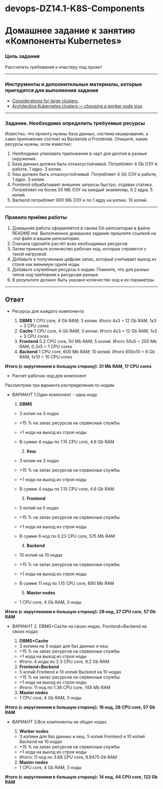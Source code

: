 # devops-DZ14.1-K8S-Components

# Домашнее задание к занятию «Компоненты Kubernetes»

### Цель задания

Рассчитать требования к кластеру под проект

------

### Инструменты и дополнительные материалы, которые пригодятся для выполнения задания

- [Considerations for large clusters](https://kubernetes.io/docs/setup/best-practices/cluster-large/),
- [Architecting Kubernetes clusters — choosing a worker node size](https://learnk8s.io/kubernetes-node-size).

------

### Задание. Необходимо определить требуемые ресурсы

Известно, что проекту нужны база данных, система кеширования, а само приложение состоит из Backendа и Frontendа. Опишите, какие ресурсы нужны, если известно:

1. Необходимо упаковать приложение в чарт для деплоя в разные окружения.
2. База данных должна быть отказоустойчивой. Потребляет 4 Gb ОЗУ в работе, 1 ядро. 3 копии.
3. Кеш должен быть отказоустойчивый. Потребляет 4 Gb ОЗУ в работе, 1 ядро. 3 копии.
4. Frontend обрабатывает внешние запросы быстро, отдавая статику. Потребляет не более 50 МБ ОЗУ на каждый экземпляр, 0.2 ядра. 5 копий.
5. Backend потребляет 600 МБ ОЗУ и по 1 ядру на копию. 10 копий.

----

### Правила приёма работы

1. Домашняя работа оформляется в своем Git-репозитории в файле README.md. Выполненное домашнее задание пришлите ссылкой на .md-файл в вашем репозитории.
2. Сначала сделайте расчёт всех необходимых ресурсов.
3. Затем прикиньте количество рабочих нод, которые справятся с такой нагрузкой.
4. Добавьте к полученным цифрам запас, который учитывает выход из строя как минимум одной ноды.
5. Добавьте служебные ресурсы к нодам. Помните, что для разных типов нод требовния к ресурсам разные.
6. В результате должно быть указано количество нод и их параметры.

------

## Ответ

- Ресурсы для каждого компонента

  1. **DBMS**
    1 CPU core, 4 Gb RAM; 3 копии. Итого 4х3 = 12 Gb RAM, 1x3 = 3 CPU cores
  2. **Cache**
    1 CPU core, 4 Gb RAM; 3 копии. Итого 4х3 = 12 Gb RAM, 1x3 = 3 CPU cores
  3. **Frontend**
    0.2 CPU core, 50 Mb RAM; 5 копий. Итого 50х5 = 250 Mb RAM, 0.2x5 = 1 CPU cores
  4. **Backend**
    1 CPU core, 600 Mb RAM; 10 копий. Итого 600х10 = 6 Gb RAM, 1x10 = 10 CPU cores

**Итого (с округлением в большую сторону): 31 Mb RAM, 17 CPU cores**

- Расчет рабочих нод для компонент

Рассмотрим три варианта распределения по нодам

- ВАРИАНТ 1.Один компонент - одна нода

    1. **DBMS**
  - 3 копии на 3 нодах
  - +15 % на запас ресурсов на сервисные службы
  - +1 нода на выход из строя ноды
  - В сумме 4 ноды по 1.15 CPU core, 4.6 Gb RAM

    2. **Кеш**
  - 3 копии на 3 нодах
  - +15 % на запас ресурсов на сервисные службы
  - +1 нода на выход из строя ноды
  - В сумме 4 ноды по 1.15 CPU core, 4.6 Gb RAM

    3. **Frontend**
  - 5 копий на 5 нодах
  - +15 % на запас ресурсов на сервисные службы
  - +1 нода на выход из строя ноды
  - В сумме 6 нод по 0.23 CPU core, 575 Mb RAM

    4. **Backend**
  - 10 копий на 10 нодах
  - +15 % на запас ресурсов на сервисные службы
  - +1 нода на выход из строя ноды
  - В сумме 11 нод по 1.15 CPU core, 690 Mb RAM

    5. **Master nodes**
  - 1 CPU core, 4 Gb RAM, 3 ноды

**Итого (с округлением в большую сторону): 28 нод, 27 CPU core, 57 Gb RAM**

- ВАРИАНТ 2. DBMS+Cache на своих нодах, Frontend+Backend на своих нодах

  1. **DBMS+Cache**
  - 3 копиии на 3 нодах для баз данных и кеш
  - +15 % на запас ресурсов на сервисные службы
  - +1 нода на выход из строя ноды
  - Итого: 4 ноды по 2.3 CPU core, 9.2 Gb RAM

  2. **Frontend+Backend**
  - 5 копий Frontend и 10 копий Backend на 10 нодах
  - +15 % на запас ресурсов на сервисные службы
  - +1 нода на выход из строя ноды
  - Итого: 11 нод по 1.38 CPU core, 748 Mb RAM

  3. **Master nodes**
  - 1 CPU core, 4 Gb RAM, 3 ноды

**Итого (с округлением в большую сторону): 18 нод, 28 CPU core, 57 Gb RAM**

- ВАРИАНТ 3.Все компоненты на общих нодах
  
  1. **Worker nodes**
  - 3 копиии для баз данных и кеш, 5 копий Frontend и 10 копий Backend на 10 нодах
  - +15 % на запас ресурсов на сервисные службы
  - +1 нода на выход из строя ноды
  - Итого: 11 нод по 3.68 CPU core, 9.9475 Gb RAM
   
  2. **Master nodes**
  - 1 CPU core, 4 Gb RAM, 3 ноды
  
**Итого (с округлением в большую сторону): 14 нод, 44 CPU core, 122 Gb RAM**
